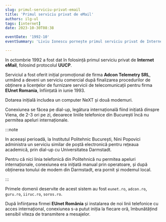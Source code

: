 ```yaml
---
slug: primul-serviciu-privat-email
title: 'Primul serviciu privat de eMail'
authors: ilg-ul
tags: [internet]
date: 2023-10-30T08:38

eventDate: '1992-10'
eventSummary: 'Liviu Ionescu pornește primul serviciu privat de Internet eMail'

---
```


In octombrie 1992 a fost dat în folosință primul serviciu privat de
**Internet eMail**, folosind protocolul **UUCP**.

<!-- truncate -->

Serviciul a fost oferit inițial promoțional de firma **Adcon Telemetry SRL**,
urmând a deveni un serviciu comercial
după finalizarea procedurilor de obținere a licențelor de furnizare
servicii de telecomunicații pentru firma **EUnet Romania**, înființată
in iunie 1993.

Dotarea inițială includea un computer NeXT și două modemuri.

Conexiunea se făcea pe dial-up, legătura internațională fiind inițiată
dinspre Viena, de 2-3 ori pe zi, deoarece liniile telefonice din București
încă nu permitea apeluri internaționale.

:::note

In aceeași perioadă, la Institutul Politehnic București, Nini Popovici
administra un serviciu similar de poștă electronică pentru rețeaua
academică, prin dial-up cu Universitatea Darmstadt.

Pentru că nici linia telefonică din Politehnică nu permitea apeluri
internaționale, conexiunea era inițiată manual prin operatoare, și după
obținerea tonului de modem din Darmstadt, era pornit și modemul local.

:::

Primele domenii deservite de acest sistem au fost `eunet.ro`,
`adcon.ro`, `guru.ro`, `iiruc.ro`, `soros.ro`.

După înființarea firmei **EUnet România** și instalarea de noi linii telefonice
cu acces internațional, conexiunea s-a putut iniția la fiecare oră,
îmbunătățind sensibil viteza de transmitere a mesajelor.
